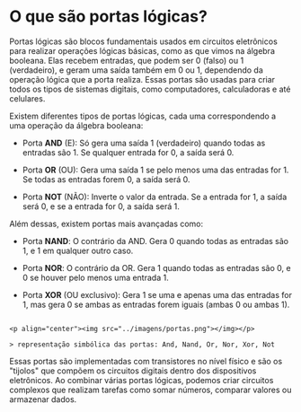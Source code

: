 # O que são portas lógicas?

Portas lógicas são blocos fundamentais usados em circuitos eletrônicos para realizar operações lógicas básicas, como as que vimos na álgebra booleana. Elas recebem entradas, que podem ser 0 (falso) ou 1 (verdadeiro), e geram uma saída também em 0 ou 1, dependendo da operação lógica que a porta realiza. Essas portas são usadas para criar todos os tipos de sistemas digitais, como computadores, calculadoras e até celulares.

Existem diferentes tipos de portas lógicas, cada uma correspondendo a uma operação da álgebra booleana:

- Porta **AND** (E): Só gera uma saída 1 (verdadeiro) quando todas as entradas são 1. Se qualquer entrada for 0, a saída será 0.

- Porta **OR** (OU): Gera uma saída 1 se pelo menos uma das entradas for 1. Se todas as entradas forem 0, a saída será 0.

- Porta **NOT** (NÃO): Inverte o valor da entrada. Se a entrada for 1, a saída será 0, e se a entrada for 0, a saída será 1.

Além dessas, existem portas mais avançadas como:

- Porta **NAND**: O contrário da AND. Gera 0 quando todas as entradas são 1, e 1 em qualquer outro caso.

- Porta **NOR**: O contrário da OR. Gera 1 quando todas as entradas são 0, e 0 se houver pelo menos uma entrada 1.

- Porta **XOR** (OU exclusivo): Gera 1 se uma e apenas uma das entradas for 1, mas gera 0 se ambas as entradas forem iguais (ambas 0 ou ambas 1).

```admonish info

<p align="center"><img src="../imagens/portas.png"></img></p>

> representação simbólica das portas: And, Nand, Or, Nor, Xor, Not

```

Essas portas são implementadas com transistores no nível físico e são os "tijolos" que compõem os circuitos digitais dentro dos dispositivos eletrônicos. Ao combinar várias portas lógicas, podemos criar circuitos complexos que realizam tarefas como somar números, comparar valores ou armazenar dados.

